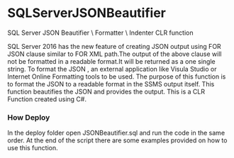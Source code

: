# SQLServerJSONBeautifier
SQL Server JSON Beautifier \ Formatter  \ Indenter CLR function

SQL Server 2016 has the new feature of creating JSON output using FOR JSON clause similar to FOR XML path.The output of the above clause will not be formatted in a readable format.It will be returned as a one single string. To format the JSON , an external application like Visula Studio or Internet Online Formatting tools to be used. The purpose of this function is to format the JSON to a readable format in the SSMS output itself. This function beautifies the JSON and provides the output. This is a CLR Function created using C#.

### How Deploy

In the deploy folder open JSONBeautifier.sql and run the code in the same order. At the end of the script there are some examples provided on how to use this function.



